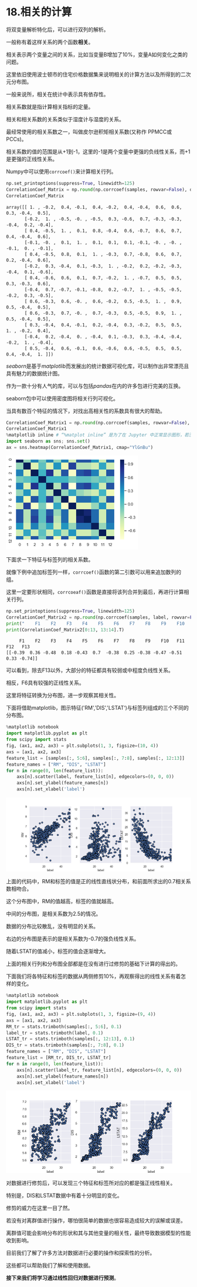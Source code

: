 



# 18.相关的计算

将双变量解析特化后，可以进行双列的解析。

一般称有着这样关系的两个函数**相关**。

相关表示两个变量之间的关系，比如当变量B增加了10%，变量A如何变化之类的问题。

这里依旧使用波士顿市的住宅价格数据集来说明相关的计算方法以及所得到的二次元分布图。

一般来说所，相关在统计中表示具有依存性。

相关系数就是指计算相关指标的定量。

相关和相关系数的关系类似于湿度计与湿度的关系。

最经常使用的相关系数之一，叫做皮尔逊积矩相关系数(又称作 PPMCC或PCCs)。

相关系数的值的范围是从+1到-1，这里的-1是两个变量中更强的负线性关系，而+1是更强的正线性关系。

Numpy中可以使用`corrcoef()`来计算相关行列。

```python
np.set_printoptions(suppress=True, linewidth=125)
CorrelationCoef_Matrix = np.round(np.corrcoef(samples, rowvar=False), decimals=1)
CorrelationCoef_Matrix
```
    array([[ 1. , -0.2,  0.4, -0.1,  0.4, -0.2,  0.4, -0.4,  0.6,  0.6,  0.3, -0.4,  0.5],
           [-0.2,  1. , -0.5, -0. , -0.5,  0.3, -0.6,  0.7, -0.3, -0.3, -0.4,  0.2, -0.4],
           [ 0.4, -0.5,  1. ,  0.1,  0.8, -0.4,  0.6, -0.7,  0.6,  0.7,  0.4, -0.4,  0.6],
           [-0.1, -0. ,  0.1,  1. ,  0.1,  0.1,  0.1, -0.1, -0. , -0. , -0.1,  0. , -0.1],
           [ 0.4, -0.5,  0.8,  0.1,  1. , -0.3,  0.7, -0.8,  0.6,  0.7,  0.2, -0.4,  0.6],
           [-0.2,  0.3, -0.4,  0.1, -0.3,  1. , -0.2,  0.2, -0.2, -0.3, -0.4,  0.1, -0.6],
           [ 0.4, -0.6,  0.6,  0.1,  0.7, -0.2,  1. , -0.7,  0.5,  0.5,  0.3, -0.3,  0.6],
           [-0.4,  0.7, -0.7, -0.1, -0.8,  0.2, -0.7,  1. , -0.5, -0.5, -0.2,  0.3, -0.5],
           [ 0.6, -0.3,  0.6, -0. ,  0.6, -0.2,  0.5, -0.5,  1. ,  0.9,  0.5, -0.4,  0.5],  
           [ 0.6, -0.3,  0.7, -0. ,  0.7, -0.3,  0.5, -0.5,  0.9,  1. ,  0.5, -0.4,  0.5],
           [ 0.3, -0.4,  0.4, -0.1,  0.2, -0.4,  0.3, -0.2,  0.5,  0.5,  1. , -0.2,  0.4],
           [-0.4,  0.2, -0.4,  0. , -0.4,  0.1, -0.3,  0.3, -0.4, -0.4, -0.2,  1. , -0.4],
           [ 0.5, -0.4,  0.6, -0.1,  0.6, -0.6,  0.6, -0.5,  0.5,  0.5,  0.4, -0.4,  1. ]]) 

*seaborn*是基于*matplotlib*而发展出的统计数据可视化库，可以制作出非常漂亮且具有魅力的数据统计图。

作为一款十分有人气的库，可以与包括*pandas*在内的许多包进行完美的互换。

seaborn包中可以使用密度图将相关行列可视化。

当具有数百个特征的情况下，对找出高相关性的系数具有很大的帮助。

```python
CorrelationCoef_Matrix1 = np.round(np.corrcoef(samples, rowvar=False), decimals=1)
CorrelationCoef_Matrix1
%matplotlib inline # “%matplot inline” 是为了在 Jupyter 中正常显示图形，若没有这行代码，图形显示不出来的。
import seaborn as sns; sns.set()
ax = sns.heatmap(CorrelationCoef_Matrix1, cmap="YlGnBu")
```
![](https://github.com/Ghj1314xxx/Numpy/blob/master/Images/heatmap1.png)

下面求一下特征与标签列的相关系数。

就像下例中追加标签列一样，`corrcoef()`函数的第二引数可以用来追加数列的组。

这里一定要形状相同，`corrcoeaf()`函数是直接将该列合并到最后，再进行计算相关行列。

```python
np.set_printoptions(suppress=True, linewidth=125)
CorrelationCoef_Matrix2 = np.round(np.corrcoef(samples, label, rowvar=False), decimals=2)
print("    F1    F2    F3    F4    F5    F6    F7    F8    F9    F10   F11   F12   F13")
print(CorrelationCoef_Matrix2[0:13, 13:14].T)
```
         F1    F2    F3    F4    F5    F6    F7    F8    F9    F10   F11   F12   F13
    [[-0.39  0.36 -0.48  0.18 -0.43  0.7  -0.38  0.25 -0.38 -0.47 -0.51  0.33 -0.74]]

可以看到，除去F13以外，大部分的特征都具有较弱或中程度负线性关系。

相反，F6具有较强的正线性关系。

这里将特征转换为分布图，进一步观察其相关性。

下面将借助matplotlib，图示特征('RM','DIS','LSTAT‘)与标签列组成的三个不同的分布图。

```python
%matplotlib notebook
import matplotlib.pyplot as plt
from scipy import stats
fig, (ax1, ax2, ax3) = plt.subplots(1, 3, figsize=(10, 4))
axs = [ax1, ax2, ax3]
feature_list = [samples[:, 5:6], samples[:, 7:8], samples[:, 12:13]]
feature_names = ["RM", "DIS", "LSTAT"]
for n in range(0, len(feature_list)):
    axs[n].scatter(label, feature_list[n], edgecolors=(0, 0, 0))
    axs[n].set_ylabel(feature_names[n])
    axs[n].set_xlabel('label')
```
![](https://github.com/Ghj1314xxx/Numpy/blob/master/Images/heatmap2.png)

上面的代码中，RM和标签的值是正的线性直线状分布，和前面所求出的0.7相关系数相吻合。

这个分布图中，RM的值越高，标签的值就越高。

中间的分布图，是相关系数为2.5的情况。

数据的分布比较散乱，没有明显的关系。

右边的分布图是表示的是相关系数为-0.7的强负线性关系。

随着LSTAT的值减小，标签的值会逐渐增大。

上面的相关行列和分布图全部都是在没有进行过修剪的基础下计算的得出的。

下面我们将各特征和标签的数据从两侧修剪10%，再观察得出的线性关系有着怎样的变化。

```python
%matplotlib notebook
import matplotlib.pyplot as plt
from scipy import stats
fig, (ax1, ax2, ax3) = plt.subplots(1, 3, figsize=(9, 4))
axs = [ax1, ax2, ax3]
RM_tr = stats.trimboth(samples[:, 5:6], 0.1)
label_tr = stats.trimboth(label, 0.1)
LSTAT_tr = stats.trimboth(samples[:, 12:13], 0.1)
DIS_tr = stats.trimboth(samples[:, 7:8], 0.1)
feature_names = ["RM", "DIS", "LSTAT"]
feature_list = [RM_tr, DIS_tr, LSTAT_tr]
for n in range(0, len(feature_list)):
    axs[n].scatter(label_tr, feature_list[n], edgecolors=(0, 0, 0))
    axs[n].set_ylabel(feature_names[n])
    axs[n].set_xlabel('label')
```
![](https://github.com/Ghj1314xxx/Numpy/blob/master/Images/heatmap3.png)

对数据进行修剪后，可以发现三个特征和标签所对应的都是强正线性相关。

特别是，DIS和LSTAT数据中有着十分明显的变化。

修剪的威力在这里一目了然。

若没有对离群值进行操作，哪怕很简单的数据也很容易造成较大的误解或误差。

离群值可能会影响分布的形状和其与其他变量的相关性，最终导致数据模型的性能收到影响。

目前我们了解了许多方法对数据进行必要的操作和探索性的分析。

这些都可以帮助我们了解和使用数据。

**接下来我们将学习通过线性回归对数据进行预测**。
